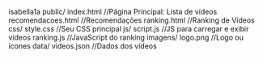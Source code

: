 isabella1a
public/
index.html //Página Principal: Lista de vídeos
recomendacoes.html //Recomendações
ranking.html //Ranking de Vídeos
css/
 style.css  //Seu CSS principal
 js/
 script.js  //JS para carregar e exibir vídeos
 ranking.js  //JavaScript do ranking
 imagens/
 logo.png  //Logo ou ícones
 data/
 videos.json  //Dados dos vídeos